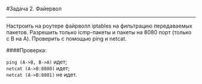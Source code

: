#Задача 2. Файервол
****

Настроить на роутере файрволл iptables на фильтрацию передаваемых пакетов.
Разрешить только icmp-пакеты и пакеты на 8080 порт (только с B на A). Проверить с помощью ping и netcat.  

####Проверка:

`ping (A->B, B->A)` идет;  
`netcat (A->B:8080)` идет;  
`netcat (A->B:8081)` не идет.
